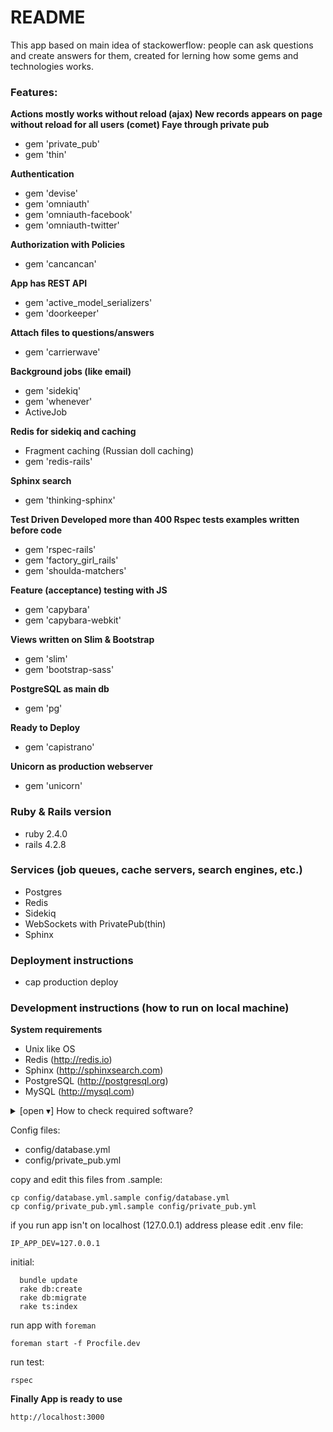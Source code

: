 # README

This app based on main idea of stackowerflow: people can ask questions and create answers for them, created for lerning how some gems and technologies works.

### Features:

**Actions mostly works without reload (ajax) New records appears on page without reload for all users (comet) Faye through private pub**

  - gem 'private_pub'
  - gem 'thin'

**Authentication**

  - gem 'devise'
  - gem 'omniauth'
  - gem 'omniauth-facebook'
  - gem 'omniauth-twitter'

**Authorization with Policies**

  - gem 'cancancan'

**App has REST API**

  - gem 'active_model_serializers'
  - gem 'doorkeeper'

**Attach files to questions/answers**

  - gem 'carrierwave'

**Background jobs (like email)**

  - gem 'sidekiq'
  - gem 'whenever'
  - ActiveJob

**Redis for sidekiq and caching**

  - Fragment caching (Russian doll caching)
  - gem 'redis-rails'

**Sphinx search**

  - gem 'thinking-sphinx'

**Test Driven Developed more than 400 Rspec tests examples written before code**

  - gem 'rspec-rails'
  - gem 'factory_girl_rails'
  - gem 'shoulda-matchers'

**Feature (acceptance) testing with JS**

  - gem 'capybara'
  - gem 'capybara-webkit'

**Views written on Slim & Bootstrap**

  - gem 'slim'
  - gem 'bootstrap-sass'

**PostgreSQL as main db**

  - gem 'pg'

**Ready to Deploy**

  - gem 'capistrano'

**Unicorn as production webserver**

  - gem 'unicorn'

### Ruby & Rails version

  - ruby 2.4.0
  - rails 4.2.8


### Services (job queues, cache servers, search engines, etc.)

  - Postgres
  - Redis
  - Sidekiq
  - WebSockets with PrivatePub(thin)
  - Sphinx

### Deployment instructions

  - cap production deploy

### Development instructions (how to run on local machine)

**System requirements** 

- Unix like OS
- Redis (http://redis.io)
- Sphinx (http://sphinxsearch.com)
- PostgreSQL (http://postgresql.org)
- MySQL (http://mysql.com)

<details>
  <summary>[open ▾] How to check required software?</summary>

```
$ type rvm
/home/USER/.rvm/bin/rvm

$ type redis-server
/usr/bin/redis-server

$ type searchd
/usr/bin/searchd

$ type psql
/usr/bin/psql

$ type mysql
/usr/bin/mysql
```

</details>

Config files:

  - config/database.yml
  - config/private_pub.yml

copy and edit this files from .sample:

```  
cp config/database.yml.sample config/database.yml
cp config/private_pub.yml.sample config/private_pub.yml
```  

if you run app isn't on localhost (127.0.0.1) address please edit .env file:

```
IP_APP_DEV=127.0.0.1
```

initial:

```
  bundle update
  rake db:create
  rake db:migrate
  rake ts:index
```

run app with `foreman`

```
foreman start -f Procfile.dev
```  

run test:
```
rspec
```  

**Finally App is ready to use**

```
http://localhost:3000
```